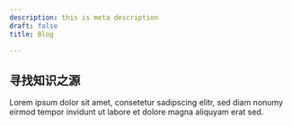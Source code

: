 ```yaml
---
description: this is meta description
draft: false
title: Blog

---
```

## 寻找**知识之源**

Lorem ipsum dolor sit amet, consetetur sadipscing elitr, sed diam nonumy eirmod tempor invidunt ut labore et dolore magna aliquyam erat sed.
